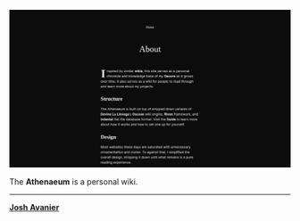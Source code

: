 [![Screenshot](screenshot.png)](https://joshavanier.github.io)

The **Athenaeum** is a personal wiki.

---

**[Josh Avanier](https://joshavanier.github.io)**
